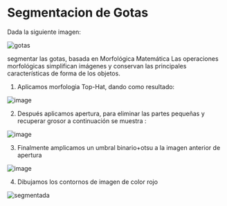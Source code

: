 # Segmentacion de Gotas

Dada la siguiente imagen: 

![gotas](https://github.com/Monserrath1/Segmentacion-de-Gotas/assets/130505601/e7a9a1e2-8b15-468c-8507-1e93494dde39)

segmentar las gotas, basada en Morfológica Matemática
Las operaciones morfológicas simplifican imágenes y conservan las principales características de forma de los objetos.
1. Aplicamos morfologia Top-Hat, dando como resultado:

![image](https://github.com/Monserrath1/Segmentacion-de-Gotas/assets/130505601/ac8fcf14-38e8-45c1-80bb-9f6fda054075)

2. Después aplicamos apertura, para eliminar las partes pequeñas y recuperar grosor  a continuación se muestra :

![image](https://github.com/Monserrath1/Segmentacion-de-Gotas/assets/130505601/f4221044-a823-46de-bc22-8b06559721c1)

3. Finalmente amplicamos un umbral binario+otsu a la imagen anterior de apertura 

![image](https://github.com/Monserrath1/Segmentacion-de-Gotas/assets/130505601/b4d9e6ed-d3b9-42c1-a0f1-c16987629755)

4.  Dibujamos los contornos de imagen de color rojo

![segmentada](https://github.com/Monserrath1/Segmentacion-de-Gotas/assets/130505601/0e089995-64ff-4eb4-b33c-c3fb40ca9978)
